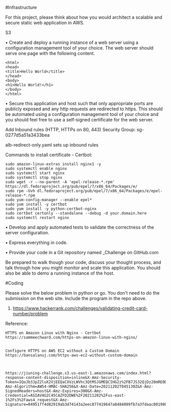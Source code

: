 #Infrastructure

For this project, please think about how you would architect a scalable and secure static web
application in AWS.

S3 

• Create and deploy a running instance of a web server using a configuration management
tool of your choice. The web server should serve one page with the following content.

	<html>
	<head>
	<title>Hello World</title>
	</head>
	<body>
	<h1>Hello World!</h1>
	</body>
	</html>

• Secure this application and host such that only appropriate ports are publicly exposed and
any http requests are redirected to https. This should be automated using a configuration
management tool of your choice and you should feel free to use a self-signed certificate for
the web server.

Add Inbound rules (HTTP, HTTPs on 80, 443)
Security Group: sg-0277d5a51a3433bea 

alb-redirect-only.yaml sets up inbound rules

Commands to install certificate - Certbot:

	sudo amazon-linux-extras install nginx1 -y
	sudo systemctl enable nginx
	sudo systemctl start nginx
	sudo systemctl stop nginx
	sudo wget -r --no-parent -A 'epel-release-*.rpm' https://dl.fedoraproject.org/pub/epel/7/x86_64/Packages/e/
	sudo rpm -Uvh dl.fedoraproject.org/pub/epel/7/x86_64/Packages/e/epel-release-*.rpm
	sudo yum-config-manager --enable epel*
	sudo yum install -y certbot 
	sudo yum install -y python-certbot-nginx
	sudo certbot certonly --standalone --debug -d your.domain.here
	sudo systemctl restart nginx


• Develop and apply automated tests to validate the correctness of the server configuration.

• Express everything in code.

• Provide your code in a Git repository named <FIRSTNAME>_Challenge on GitHub.com
  
Be prepared to walk though your code, discuss your thought process, and talk through how you
might monitor and scale this application. You should also be able to demo a running instance of the
host.
  
  
#Coding
	
Please solve the below problem in python or go. You don't need to do the submission on the web
site. Include the program in the repo above.
  
1. https://www.hackerrank.com/challenges/validating-credit-card-number/problem
	
	
Reference:
	
	HTTPS on Amazon Linux with Nginx - Certbot
	https://sammeechward.com/https-on-amazon-linux-with-nginx/
	
	
	Configure HTTPS on AWS EC2 without a Custom Domain
	https://bansalanuj.com/https-aws-ec2-without-custom-domain
	
	
	
	https://jiuning-challenge.s3.us-east-1.amazonaws.com/index.html?response-content-disposition=inline&X-Amz-Security-Token=IQoJb3JpZ2luX2VjEEQaCXVzLWVhc3QtMSJGMEQCIHG2z%2FB7JS32QjDz20mRE0D9ur0PJgYVcipIEt9rPtEnAiBnV6w4mF3qYHUmKm2gAXYbsdOZTwY1qjLgzeiFc3z4hSr2AggcEAAaDDQwNDE4NDI5NTIzNiIMZWLZ7hyk4OfMO%2Bb9KtMCfDVfpULTCcWKwI3teilnHJYT0f1VhtL5Lr6XRG9kcku0NrbfEo4ha8yr%2F2spiTXlzmSBsRc%2FNEgsz3Wh8rni7tckGdAk7TvhLJUmT1%2BhLgX%2FfVccIZLJ04VOBnXjBnYAn23jFvbd%2B1o54%2FTES%2Bg3K0N0skOlStsdcRtyxMHCxvmVLhVrUbLc7htjrMBc%2BnirODtpP7PPyPGV2QhkHjGmVw8bDtR3da7%2F74wXNSAko6EenW32%2FwH8Nhw84gtPC86tYqA2VHJ1KIiHrYqB6R8zvMpPvoBpj4J5D%2FPYVe2gd1thq%2F7j2t5gBo3oQ0mp96c7l%2F1Y%2FIyE1gmSym2dnSjjitXQbC9AeM4SRYy%2Bhne%2FfCiHKreQyurl4gfXMN6WT7k8rv4P%2B1K8lZ8jXEYLhmBzh0R5%2F6Za%2BskQVvntxfzyU7X8HBUTBTOMsXyQ4Yza0n2KFT6aMJiGn40GOrQC%2B6rHM8jajvZwMlR8Ngv%2FHojJsjBRCDHtDyJbQTJr8BI5sy9Pk8RqZ8%2FObCBhCmy%2FHSRi3nrCDVv7AT3NP9veTwHdhpUin8xDNgzxxM6jckIqn2H%2BNU7kgNo19CXlL1SdA383xjD%2FQKddEg6vn3eGmD06R2LVFL8xxJ5kRAhfl7DEe3mRX6i%2F9QR%2FjY7CP18n62nfR1qmM1DAQ3Jwj2kD30Apdes4BPK7aWpzaBvFFV5hKQ4WNt2U2mr3mewdV6r6ktgVavKpwqh54NvZBxoQsxHg8gzTyYXZ%2Bpr5WYHj6JSpyzelGZpbrFmt8Myl56WMZeyYnbNNKyObBZRTp7fvlO9S1zKJrfVWWAlN0PKNcnUXVANLC%2FrYI%2BCIkD%2Fre14XP72iKfrBh9LIcY4AjUjwSZzIi7U%3D&X-Amz-Algorithm=AWS4-HMAC-SHA256&X-Amz-Date=20211202T045130Z&X-Amz-SignedHeaders=host&X-Amz-Expires=300&X-Amz-Credential=ASIAV4G2C45CAZFD2DWE%2F20211202%2Fus-east-1%2Fs3%2Faws4_request&X-Amz-Signature=04951ff4d82919ab3d74143a2eec877419647a8484089fb7a3fdaac8019083d9
